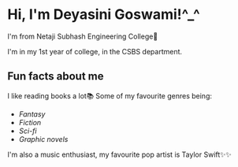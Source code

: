 # Hi, I'm Deyasini Goswami!^_^

I'm from Netaji Subhash Engineering College🏢

I'm in my 1st year of college, in the CSBS department.

## Fun facts about me

I like reading books a lot📚
Some of my favourite genres being:
- *Fantasy*
- *Fiction*
- *Sci-fi*
- *Graphic novels*

I'm also a music enthusiast, my favourite pop artist is Taylor Swift✨✨
